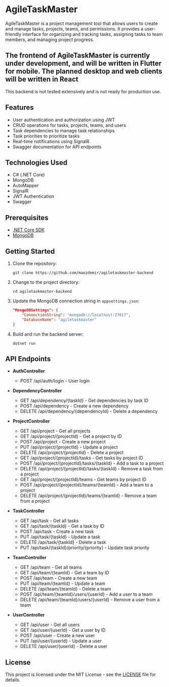 # AgileTaskMaster

AgileTaskMaster is a project management tool that allows users to create and manage tasks, projects, teams, and permissions. It provides a user-friendly interface for organizing and tracking tasks, assigning tasks to team members, and managing project progress.

## The frontend of AgileTaskMaster is currently under development, and will be written in Flutter for mobile. The planned desktop and web clients will be written in React
This backend is not tested extensively and is not ready for production use.

## Features

- User authentication and authorization using JWT
- CRUD operations for tasks, projects, teams, and users
- Task dependencies to manage task relationships
- Task priorities to prioritize tasks
- Real-time notifications using SignalR
- Swagger documentation for API endpoints

## Technologies Used

- C# (.NET Core)
- MongoDB
- AutoMapper
- SignalR
- JWT Authentication
- Swagger

## Prerequisites

- [.NET Core SDK](https://dotnet.microsoft.com/download)
- [MongoDB](https://www.mongodb.com/try/download/community)

## Getting Started

1. Clone the repository:

   ```
   git clone https://github.com/maozdemir/agiletaskmaster-backend
   ```

2. Change to the project directory:

   ```
   cd agiletaskmaster-backend
   ```

3. Update the MongoDB connection string in `appsettings.json`:

   ```json
   "MongoDBSettings": {
       "ConnectionString": "mongodb://localhost:27017",
       "DatabaseName": "agiletaskmaster"
   }
   ```

4. Build and run the backend server:

   ```
   dotnet run
   ```

## API Endpoints

- **AuthController**
  - POST /api/auth/login - User login

- **DependencyController**
  - GET /api/dependency/{taskId} - Get dependencies by task ID
  - POST /api/dependency - Create a new dependency
  - DELETE /api/dependency/{dependencyId} - Delete a dependency

- **ProjectController**
  - GET /api/project - Get all projects
  - GET /api/project/{projectId} - Get a project by ID
  - POST /api/project - Create a new project
  - PUT /api/project/{projectId} - Update a project
  - DELETE /api/project/{projectId} - Delete a project
  - GET /api/project/{projectId}/tasks - Get tasks by project ID
  - POST /api/project/{projectId}/tasks/{taskId} - Add a task to a project
  - DELETE /api/project/{projectId}/tasks/{taskId} - Remove a task from a project
  - GET /api/project/{projectId}/teams - Get teams by project ID
  - POST /api/project/{projectId}/teams/{teamId} - Add a team to a project
  - DELETE /api/project/{projectId}/teams/{teamId} - Remove a team from a project

- **TaskController**
  - GET /api/task - Get all tasks
  - GET /api/task/{taskId} - Get a task by ID
  - POST /api/task - Create a new task
  - PUT /api/task/{taskId} - Update a task
  - DELETE /api/task/{taskId} - Delete a task
  - PUT /api/task/{taskId}/priority/{priority} - Update task priority

- **TeamController**
  - GET /api/team - Get all teams
  - GET /api/team/{teamId} - Get a team by ID
  - POST /api/team - Create a new team
  - PUT /api/team/{teamId} - Update a team
  - DELETE /api/team/{teamId} - Delete a team
  - POST /api/team/{teamId}/users/{userId} - Add a user to a team
  - DELETE /api/team/{teamId}/users/{userId} - Remove a user from a team

- **UserController**
  - GET /api/user - Get all users
  - GET /api/user/{userId} - Get a user by ID
  - POST /api/user - Create a new user
  - PUT /api/user/{userId} - Update a user
  - DELETE /api/user/{userId} - Delete a user

## License

This project is licensed under the MIT License - see the [LICENSE](LICENSE) file for details.
